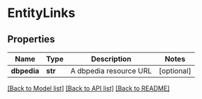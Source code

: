 # EntityLinks

## Properties
Name | Type | Description | Notes
------------ | ------------- | ------------- | -------------
**dbpedia** | **str** | A dbpedia resource URL | [optional] 

[[Back to Model list]](../README.md#documentation-for-models) [[Back to API list]](../README.md#documentation-for-api-endpoints) [[Back to README]](../README.md)


